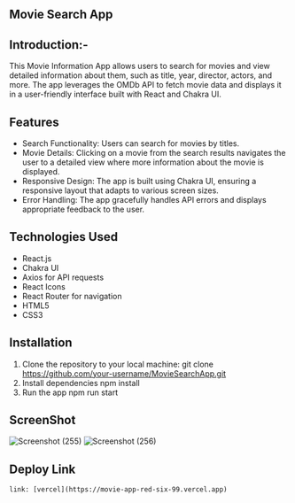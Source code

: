 
## Movie Search App 
## Introduction:-
This Movie Information App allows users to search for movies and view detailed information about them, such as title, year, director, actors, and more. The app leverages the OMDb API to fetch movie data and displays it in a user-friendly interface built with React and Chakra UI.

## Features

- Search Functionality: Users can search for movies by titles.
- Movie Details: Clicking on a movie from the search results navigates the user to a detailed view where more information about the movie is displayed.
- Responsive Design: The app is built using Chakra UI, ensuring a responsive layout that adapts to various screen sizes.
- Error Handling: The app gracefully handles API errors and displays appropriate feedback to the user.

## Technologies Used

- React.js
- Chakra UI
- Axios for API requests
- React Icons
- React Router for navigation
- HTML5
- CSS3

## Installation

1. Clone the repository to your local machine:
   git clone https://github.com/your-username/MovieSearchApp.git
2. Install dependencies
   npm install
3. Run the app
   npm run start
## ScreenShot 
![Screenshot (255)](https://github.com/hem1587/hem1587.github.io/assets/112814262/b82f3c8e-a261-4981-8665-34b533acd677)
![Screenshot (256)](https://github.com/hem1587/hem1587.github.io/assets/112814262/1d8c0cb1-0160-4440-9755-302abad8858d)
## Deploy Link
    link: [vercel](https://movie-app-red-six-99.vercel.app)

